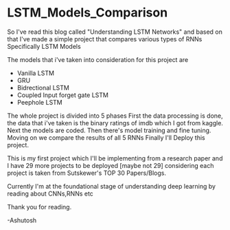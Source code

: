 # LSTM_Models_Comparison
So I've read this blog called "Understanding LSTM Networks" and based on that I've made a simple project that compares various types of RNNs Specifically LSTM Models 

The models that i've taken into consideration for this project are
- Vanilla LSTM
- GRU
- Bidrectional LSTM
- Coupled Input forget gate LSTM
- Peephole LSTM

The whole project is divided into 5 phases 
First the data processing is done, the data that i've taken is the binary ratings of imdb which I got from kaggle. 
Next the models are coded.
Then there's model training and fine tuning.
Moving on we compare the results of all 5 RNNs
Finally I'll Deploy this project.  

This is my first project which I'll be implementing from a research paper and I have 29 more projects to be deployed [maybe not 29]
considering each project is taken from Sutskewer's TOP 30 Papers/Blogs.

Currently I'm at the foundational stage of understanding deep learning by reading about CNNs,RNNs etc

Thank you for reading.

-Ashutosh
